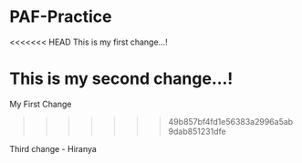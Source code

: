 # PAF-Practice

<<<<<<< HEAD
This is my first change...!

This is my second change...!
=======
My First Change
>>>>>>> 49b857bf4fd1e56383a2996a5ab9dab851231dfe

Third change - Hiranya
